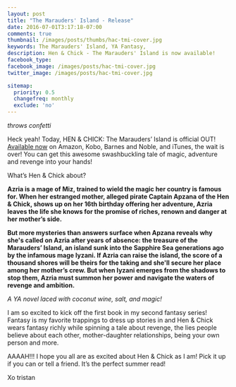 ```yaml
---
layout: post
title: "The Marauders' Island - Release"
date: 2016-07-01T3:17:18-07:00
comments: true
thumbnail: /images/posts/thumbs/hac-tmi-cover.jpg
keywords: The Marauders' Island, YA Fantasy, 
description: Hen & Chick - The Marauders' Island is now available!
facebook_type:
facebook_image: /images/posts/hac-tmi-cover.jpg
twitter_image: /images/posts/hac-tmi-cover.jpg

sitemap:
  priority: 0.5
  changefreq: monthly
  exclude: 'no'
---
```

*throws confetti*

Heck yeah! Today, HEN & CHICK: The Marauders’ Island is official OUT! [Available now](https://www.backthatelfup.com/books/the-marauders-island/) on Amazon, Kobo, Barnes and Noble, and iTunes, the wait is over! You can get this awesome swashbuckling tale of magic, adventure and revenge into your hands!

What’s Hen & Chick about?

**Azria is a mage of Miz, trained to wield the magic her country is famous for. When her estranged mother, alleged pirate Captain Apzana of the Hen & Chick, shows up on her 16th birthday offering her adventure, Azria leaves the life she knows for the promise of riches, renown and danger at her mother’s side.** 
 
**But more mysteries than answers surface when Apzana reveals why she's called on Azria after years of absence: the treasure of the Marauders’ Island, an island sunk into the Sapphire Sea generations ago by the infamous mage Iyzani. If Azria can raise the island, the score of a thousand shores will be theirs for the taking and she'll secure her place among her mother’s crew. But when Iyzani emerges from the shadows to stop them, Azria must summon her power and navigate the waters of revenge and ambition.** 
 
*A YA novel laced with coconut wine, salt, and magic!*

I am so excited to kick off the first book in my second fantasy series! Fantasy is my favorite trappings to dress up stories in and Hen & Chick wears fantasy richly while spinning a tale about revenge, the lies people believe about each other, mother-daughter relationships, being your own person and more. 

AAAAH!!! I hope you all are as excited about Hen & Chick as I am! Pick it up if you can or tell a friend. It’s the perfect summer read!

Xo
tristan
